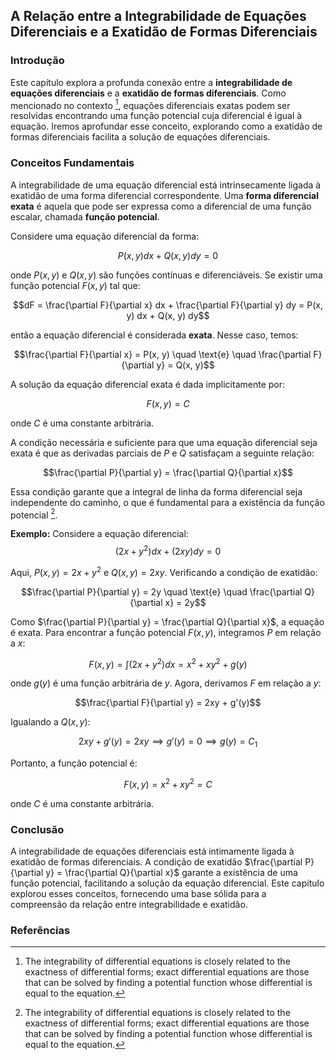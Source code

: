 ## A Relação entre a Integrabilidade de Equações Diferenciais e a Exatidão de Formas Diferenciais

### Introdução
Este capítulo explora a profunda conexão entre a **integrabilidade de equações diferenciais** e a **exatidão de formas diferenciais**. Como mencionado no contexto [^1], equações diferenciais exatas podem ser resolvidas encontrando uma função potencial cuja diferencial é igual à equação. Iremos aprofundar esse conceito, explorando como a exatidão de formas diferenciais facilita a solução de equações diferenciais.

### Conceitos Fundamentais

A integrabilidade de uma equação diferencial está intrinsecamente ligada à exatidão de uma forma diferencial correspondente. Uma **forma diferencial exata** é aquela que pode ser expressa como a diferencial de uma função escalar, chamada **função potencial**.

Considere uma equação diferencial da forma:

$$P(x, y) dx + Q(x, y) dy = 0$$

onde $P(x, y)$ e $Q(x, y)$ são funções contínuas e diferenciáveis. Se existir uma função potencial $F(x, y)$ tal que:

$$dF = \frac{\partial F}{\partial x} dx + \frac{\partial F}{\partial y} dy = P(x, y) dx + Q(x, y) dy$$

então a equação diferencial é considerada **exata**. Nesse caso, temos:

$$\frac{\partial F}{\partial x} = P(x, y) \quad \text{e} \quad \frac{\partial F}{\partial y} = Q(x, y)$$

A solução da equação diferencial exata é dada implicitamente por:

$$F(x, y) = C$$

onde $C$ é uma constante arbitrária.

A condição necessária e suficiente para que uma equação diferencial seja exata é que as derivadas parciais de $P$ e $Q$ satisfaçam a seguinte relação:

$$\frac{\partial P}{\partial y} = \frac{\partial Q}{\partial x}$$

Essa condição garante que a integral de linha da forma diferencial seja independente do caminho, o que é fundamental para a existência da função potencial [^1].

**Exemplo:**
Considere a equação diferencial:
$$(2x + y^2)dx + (2xy)dy = 0$$

Aqui, $P(x, y) = 2x + y^2$ e $Q(x, y) = 2xy$. Verificando a condição de exatidão:

$$\frac{\partial P}{\partial y} = 2y \quad \text{e} \quad \frac{\partial Q}{\partial x} = 2y$$

Como $\frac{\partial P}{\partial y} = \frac{\partial Q}{\partial x}$, a equação é exata. Para encontrar a função potencial $F(x, y)$, integramos $P$ em relação a $x$:

$$F(x, y) = \int (2x + y^2) dx = x^2 + xy^2 + g(y)$$

onde $g(y)$ é uma função arbitrária de $y$. Agora, derivamos $F$ em relação a $y$:

$$\frac{\partial F}{\partial y} = 2xy + g'(y)$$

Igualando a $Q(x, y)$:

$$2xy + g'(y) = 2xy \implies g'(y) = 0 \implies g(y) = C_1$$

Portanto, a função potencial é:

$$F(x, y) = x^2 + xy^2 = C$$

onde $C$ é uma constante arbitrária.

### Conclusão

A integrabilidade de equações diferenciais está intimamente ligada à exatidão de formas diferenciais. A condição de exatidão $\frac{\partial P}{\partial y} = \frac{\partial Q}{\partial x}$ garante a existência de uma função potencial, facilitando a solução da equação diferencial. Este capítulo explorou esses conceitos, fornecendo uma base sólida para a compreensão da relação entre integrabilidade e exatidão.

### Referências
[^1]: The integrability of differential equations is closely related to the exactness of differential forms; exact differential equations are those that can be solved by finding a potential function whose differential is equal to the equation.
<!-- END -->